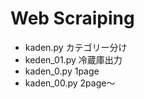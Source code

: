 # Web Scraiping
* kaden.py     カテゴリー分け  
* keden_01.py  冷蔵庫出力
* kaden_0.py    1page
* kaden_00.py   2page～ 
